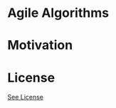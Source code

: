 # Agile Algorithms

# Motivation

# License
[See License](https://github.com/CookiesNCream/agile-algorithms/blob/master/LICENSE.md)
